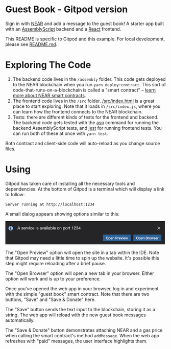 Guest Book - Gitpod version
===========================

Sign in with [NEAR] and add a message to the guest book! A starter app built with an [AssemblyScript] backend and a [React] frontend.

This README is specific to Gitpod and this example. For local development, please see [README.md](README.md).

Exploring The Code
==================

1. The backend code lives in the `/assembly` folder. This code gets deployed to
   the NEAR blockchain when you run `yarn deploy:contract`. This sort of
   code-that-runs-on-a-blockchain is called a "smart contract" – [learn more
   about NEAR smart contracts][smart contract docs].
2. The frontend code lives in the `/src` folder.
   [/src/index.html](/src/index.html) is a great place to start exploring. Note
   that it loads in `/src/index.js`, where you can learn how the frontend
   connects to the NEAR blockchain.
3. Tests: there are different kinds of tests for the frontend and backend. The
   backend code gets tested with the [asp] command for running the backend
   AssemblyScript tests, and [jest] for running frontend tests. You can run
   both of these at once with `yarn test`.

Both contract and client-side code will auto-reload as you change source files.


Using
======

Gitpod has taken care of installing all the necessary tools and dependencies. At the bottom of Gitpod is a terminal which will display a link to follow:


    Server running at http://localhost:1234


A small dialog appears showing options similar to this:

![A Gitpod dialog box saying 'A service is available on port 1234' and giving options to 'Open Preview' or 'Open Browser'](assets/gitpod-port-1234.jpg)

The "Open Preview" option will open the site in a tab within the IDE. Note that Gitpod may need a little time to spin up the website. It's possible this step might require reloading after a brief pause.

The "Open Browser" option will open a new tab in your browser. Either option will work and is up to your preference.

Once you've opened the web app in your browser, log in and experiment with the simple "guest book" smart contract. Note that there are two buttons, "Save" and "Save & Donate" here. 

The "Save" button sends the text input to the blockchain, storing it as a string. The web app will reload with the new guest book messages automatically.

The "Save & Donate" button demonstrates attaching NEAR and a gas price when calling the smart contract's method `addMessage`. When the web app refreshes with "paid" messages, the user interface highlights them.

  [smart contract docs]: https://docs.nearprotocol.com/docs/roles/developer/contracts/assemblyscript
  [asp]: https://www.npmjs.com/package/@as-pect/cli
  [jest]: https://jestjs.io/
  [NEAR]: https://nearprotocol.com/
  [AssemblyScript]: https://docs.assemblyscript.org/
  [React]: https://reactjs.org
